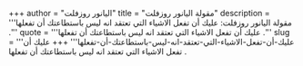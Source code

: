 +++
author = "اليانور روزفلت"
title = "مقولة اليانور روزفلت"
description = '''مقولة اليانور روزفلت: عليك أن تفعل الاشياء التي تعتقد انه ليس باستطاعتك أن تفعلها .'''
quote = '''عليك أن تفعل الاشياء التي تعتقد انه ليس باستطاعتك أن تفعلها .'''
slug = '''عليك-أن-تفعل-الاشياء-التي-تعتقد-انه-ليس-باستطاعتك-أن-تفعلها'''
+++
عليك أن تفعل الاشياء التي تعتقد انه ليس باستطاعتك أن تفعلها .
